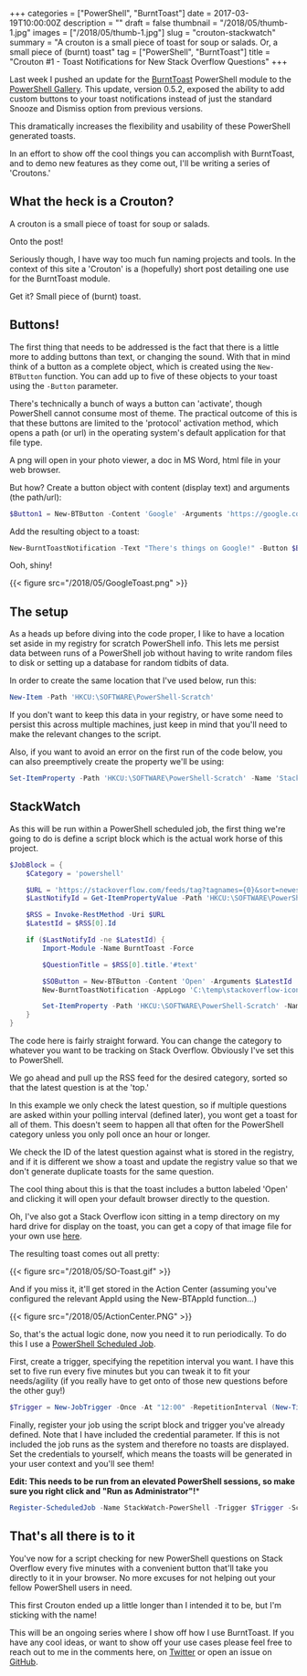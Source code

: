 +++
categories = ["PowerShell", "BurntToast"]
date = 2017-03-19T10:00:00Z
description = ""
draft = false
thumbnail = "/2018/05/thumb-1.jpg"
images = ["/2018/05/thumb-1.jpg"]
slug = "crouton-stackwatch"
summary = "A crouton is a small piece of toast for soup or salads. Or, a small piece of (burnt) toast"
tag = ["PowerShell", "BurntToast"]
title = "Crouton #1 - Toast Notifications for New Stack Overflow Questions"
+++


Last week I pushed an update for the [BurntToast](https://github.com/Windos/BurntToast) PowerShell module to the [PowerShell Gallery](https://www.powershellgallery.com/packages/BurntToast). This update, version 0.5.2, exposed the ability to add custom buttons to your toast notifications instead of just the standard Snooze and Dismiss option from previous versions.

This dramatically increases the flexibility and usability of these PowerShell generated toasts.

In an effort to show off the cool things you can accomplish with BurntToast, and to demo new features as they come out, I'll be writing a series of 'Croutons.'

## **What the heck is a Crouton?**

A crouton is a small piece of toast for soup or salads.

Onto the post!

Seriously though, I have way too much fun naming projects and tools. In the context of this site a 'Crouton' is a (hopefully) short post detailing one use for the BurntToast module.

Get it? Small piece of (burnt) toast.

## **Buttons!**

The first thing that needs to be addressed is the fact that there is a little more to adding buttons than text, or changing the sound. With that in mind think of a button as a complete object, which is created using the `New-BTButton` function. You can add up to five of these objects to your toast using the `-Button` parameter.

There's technically a bunch of ways a button can 'activate', though PowerShell cannot consume most of theme. The practical outcome of this is that these buttons are limited to the 'protocol' activation method, which opens a path (or url) in the operating system's default application for that file type.

A png will open in your photo viewer, a doc in MS Word, html file in your web browser.

But how? Create a button object with content (display text) and arguments (the path/url):

```powershell
$Button1 = New-BTButton -Content 'Google' -Arguments 'https://google.com'

```

Add the resulting object to a toast:

```powershell
New-BurntToastNotification -Text "There's things on Google!" -Button $Button1

```

Ooh, shiny!

{{< figure src="/2018/05/GoogleToast.png" >}}

## **The setup**

As a heads up before diving into the code proper, I like to have a location set aside in my registry for scratch PowerShell info. This lets me persist data between runs of a PowerShell job without having to write random files to disk or setting up a database for random tidbits of data.

In order to create the same location that I've used below, run this:

```powershell
New-Item -Path 'HKCU:\SOFTWARE\PowerShell-Scratch'

```

If you don't want to keep this data in your registry, or have some need to persist this across multiple machines, just keep in mind that you'll need to make the relevant changes to the script.

Also, if you want to avoid an error on the first run of the code below, you can also preemptively create the property we'll be using:

```powershell
Set-ItemProperty -Path 'HKCU:\SOFTWARE\PowerShell-Scratch' -Name 'StackWatch-LastId' -Value 'FirstRun'

```

## **StackWatch**

As this will be run within a PowerShell scheduled job, the first thing we're going to do is define a script block which is the actual work horse of this project.

```powershell
$JobBlock = {
    $Category = 'powershell'

    $URL = 'https://stackoverflow.com/feeds/tag?tagnames={0}&sort=newest' -f $Category
    $LastNotifyId = Get-ItemPropertyValue -Path 'HKCU:\SOFTWARE\PowerShell-Scratch' -Name 'StackWatch-LastId'

    $RSS = Invoke-RestMethod -Uri $URL
    $LatestId = $RSS[0].Id

    if ($LastNotifyId -ne $LatestId) {
        Import-Module -Name BurntToast -Force

        $QuestionTitle = $RSS[0].title.'#text'

        $SOButton = New-BTButton -Content 'Open' -Arguments $LatestId
        New-BurntToastNotification -AppLogo 'C:\temp\stackoverflow-icon.png' -AppId 'StackWatcher' -Text 'New Question on Stack Overflow', $QuestionTitle -Button $SOButton

        Set-ItemProperty -Path 'HKCU:\SOFTWARE\PowerShell-Scratch' -Name 'StackWatch-LastId' -Value $LatestId
    }
}

```

The code here is fairly straight forward. You can change the category to whatever you want to be tracking on Stack Overflow. Obviously I've set this to PowerShell.

We go ahead and pull up the RSS feed for the desired category, sorted so that the latest question is at the 'top.'

In this example we only check the latest question, so if multiple questions are asked within your polling interval (defined later), you wont get a toast for all of them. This doesn't seem to happen all that often for the PowerShell category unless you only poll once an hour or longer.

We check the ID of the latest question against what is stored in the registry, and if it is different we show a toast and update the registry value so that we don't generate duplicate toasts for the same question.

The cool thing about this is that the toast includes a button labeled 'Open' and clicking it will open your default browser directly to the question.

Oh, I've also got a Stack Overflow icon sitting in a temp directory on my hard drive for display on the toast, you can get a copy of that image file for your own use [here](/2018/05/stackoverflow-icon.png).

The resulting toast comes out all pretty:

{{< figure src="/2018/05/SO-Toast.gif" >}}

And if you miss it, it'll get stored in the Action Center (assuming you've configured the relevant AppId using the New-BTAppId function…)

{{< figure src="/2018/05/ActionCenter.PNG" >}}

So, that's the actual logic done, now you need it to run periodically. To do this I use a [PowerShell Scheduled Job](https://blogs.technet.microsoft.com/heyscriptingguy/2014/05/12/introduction-to-powershell-scheduled-jobs/).

First, create a trigger, specifying the repetition interval you want. I have this set to five run every five minutes but you can tweak it to fit your needs/agility (if you really have to get onto of those new questions before the other guy!)

```powershell
$Trigger = New-JobTrigger -Once -At "12:00" -RepetitionInterval (New-TimeSpan -Minutes 5) -RepeatIndefinitely

```

Finally, register your job using the script block and trigger you've already defined. Note that I have included the credential parameter. If this is not included the job runs as the system and therefore no toasts are displayed. Set the credentials to yourself, which means the toasts will be generated in your user context and you'll see them!

**Edit: This needs to be run from an elevated PowerShell sessions, so make sure you right click and "Run as Administrator"!***

```powershell
Register-ScheduledJob -Name StackWatch-PowerShell -Trigger $Trigger -ScriptBlock $JobBlock -Credential domain\user

```

## **That's all there is to it**

You've now for a script checking for new PowerShell questions on Stack Overflow every five minutes with a convenient button that'll take you directly to it in your browser. No more excuses for not helping out your fellow PowerShell users in need.

This first Crouton ended up a little longer than I intended it to be, but I'm sticking with the name!

This will be an ongoing series where I show off how I use BurntToast. If you have any cool ideas, or want to show off your use cases please feel free to reach out to me in the comments here, on [Twitter](https://twitter.com/WindosNZ) or open an issue on [GitHub](https://github.com/Windos/BurntToast/issues).

